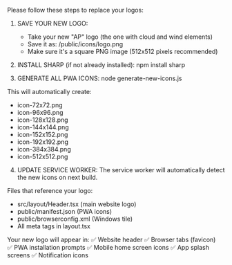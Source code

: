 Please follow these steps to replace your logos:

1. SAVE YOUR NEW LOGO:
   - Take your new "AP" logo (the one with cloud and wind elements)
   - Save it as: /public/icons/logo.png
   - Make sure it's a square PNG image (512x512 pixels recommended)

2. INSTALL SHARP (if not already installed):
   npm install sharp

3. GENERATE ALL PWA ICONS:
   node generate-new-icons.js

This will automatically create:
- icon-72x72.png
- icon-96x96.png  
- icon-128x128.png
- icon-144x144.png
- icon-152x152.png
- icon-192x192.png
- icon-384x384.png
- icon-512x512.png

4. UPDATE SERVICE WORKER:
   The service worker will automatically detect the new icons on next build.

Files that reference your logo:
- src/layout/Header.tsx (main website logo)
- public/manifest.json (PWA icons)
- public/browserconfig.xml (Windows tile)
- All meta tags in layout.tsx

Your new logo will appear in:
✅ Website header
✅ Browser tabs (favicon)  
✅ PWA installation prompts
✅ Mobile home screen icons
✅ App splash screens
✅ Notification icons
